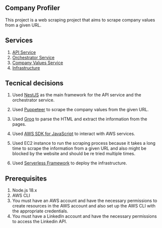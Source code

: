## Company Profiler

This project is a web scraping project that aims to scrape company values from a given URL.

## Services

1. [API Service](api-service/readme.md)
2. [Orchestrator Service](orchestrator-service/readme.md)
3. [Company Values Service](company-values-service/readme.md)
4. [Infrastructure](infra/readme.md)

## Tecnical decisions

1. Used [NestJS](https://github.com/nestjs/nest) as the main framework for the API service and the orchestrator service.

2. Used [Puppeteer](https://github.com/puppeteer/puppeteer) to scrape the company values from the given URL.

3. Used [Groq](https://github.com/evanw/node-groq) to parse the HTML and extract the information from the pages.

4. Used [AWS SDK for JavaScript](https://github.com/aws/aws-sdk-js) to interact with AWS services.

5. Used EC2 instance to run the scraping process because it takes a long time to scrape the information from a given URL and also might be blocked by the website and should be re tried multiple times.

6. Used [Serverless Framework](https://github.com/serverless/serverless) to deploy the infrastructure.

## Prerequisites

1. Node.js 18.x
2. AWS CLI
3. You must have an AWS account and have the necessary permissions to create resources in the AWS account and also set up the AWS CLI with the appropriate credentials.
4. You must have a LinkedIn account and have the necessary permissions to access the Linkedin API.
